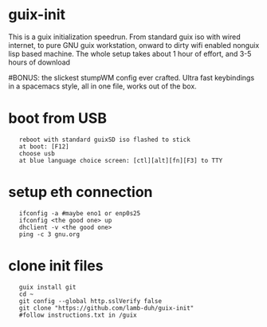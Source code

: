 # guix-init
This is a guix initialization speedrun. From standard guix iso with wired internet, to pure GNU guix workstation, onward to dirty wifi enabled nonguix lisp based machine. The whole setup takes about 1 hour of effort, and 3-5 hours of download

#BONUS: the slickest stumpWM config ever crafted. Ultra fast keybindings in a spacemacs style, all in one file, works out of the box.

# boot from USB
       reboot with standard guixSD iso flashed to stick
       at boot: [F12] 
       choose usb
       at blue language choice screen: [ctl][alt][fn][F3] to TTY

# setup eth connection
       ifconfig -a #maybe eno1 or enp0s25
       ifconfig <the good one> up
       dhclient -v <the good one>
       ping -c 3 gnu.org

# clone init files
       guix install git
       cd ~
       git config --global http.sslVerify false
       git clone "https://github.com/lamb-duh/guix-init"
       #follow instructions.txt in /guix
